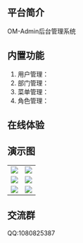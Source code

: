 ## 平台简介

OM-Admin后台管理系统


## 内置功能

1.  用户管理：
2.  部门管理：
4.  菜单管理：
5.  角色管理：


## 在线体验



## 演示图

<table>
    <tr>
        <td><img src="https://gitee.com/onemy/om-admin/raw/master/doc/pic/homepage.png"/></td>
        <td><img src="https://gitee.com/onemy/om-admin/raw/master/doc/pic/user.jpg"/></td>
    </tr>
    <tr>
        <td><img src="https://gitee.com/onemy/om-admin/raw/master/doc/pic/auth.jpg"/></td>
        <td><img src="https://gitee.com/onemy/om-admin/raw/master/doc/pic/role.jpg"/></td>
    </tr>
    <tr>
        <td><img src="https://gitee.com/onemy/om-admin/raw/master/doc/pic/menu.jpg"/></td>
        <td><img src="https://gitee.com/onemy/om-admin/raw/master/doc/pic/group.jpg"/></td>
    </tr>    
</table>


## 交流群

QQ:1080825387